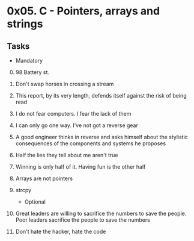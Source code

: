 # 0x05. C - Pointers, arrays and strings

## Tasks
   * Mandatory

0. 98 Battery st.
1. Don't swap horses in crossing a stream
2. This report, by its very length, defends itself against the risk of being read
3. I do not fear computers. I fear the lack of them
4. I can only go one way. I've not got a reverse gear
5. A good engineer thinks in reverse and asks himself about the stylistic consequences of the components and systems he proposes
6. Half the lies they tell about me aren't true
7. Winning is only half of it. Having fun is the other half
8. Arrays are not pointers
9. strcpy

   * Optional

10. Great leaders are willing to sacrifice the numbers to save the people. Poor leaders sacrifice the people to save the numbers
11. Don't hate the hacker, hate the code
